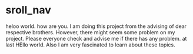 # sroll_nav
heloo world. how are you. I am doing this project from the advising of dear respective brothers. However, there might seem some problem on my project. Please everyone check and advise me if there has any problem. at last HEllo world. Also I am very fascinated to learn about these topics.
